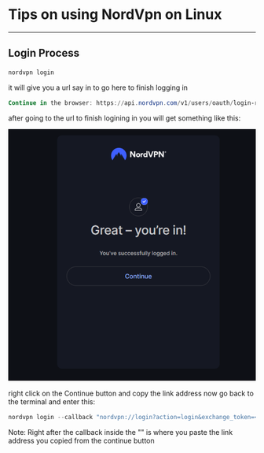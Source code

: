 # Tips on using NordVpn on Linux

---

## Login Process

```powershell
nordvpn login
```

it will give you a url say in to go here to finish logging in

```powershell
Continue in the browser: https://api.nordvpn.com/v1/users/oauth/login-redirect?attempt=########-####-####-####-############
```

after going to the url to finish logining in you will get something like this:

![1740939717942](image/NordVPN-Linux/1740939717942.png)

right click on the Continue button and copy the link address
now go back to the terminal and enter this:

```powershell
nordvpn login --callback "nordvpn://login?action=login&exchange_token=<session token>%3D%3D&status=done"
```

 Note: Right after the callback inside the "" is where you paste the link address you copied from the continue button
